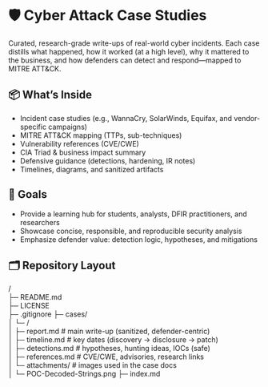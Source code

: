 # 🛡️ Cyber Attack Case Studies

Curated, research-grade write-ups of real-world cyber incidents. Each case distills what happened, how it worked (at a high level), why it mattered to the business, and how defenders can detect and respond—mapped to MITRE ATT&CK.

## 📦 What’s Inside
- Incident case studies (e.g., WannaCry, SolarWinds, Equifax, and vendor-specific campaigns)
- MITRE ATT&CK mapping (TTPs, sub-techniques)
- Vulnerability references (CVE/CWE)
- CIA Triad & business impact summary
- Defensive guidance (detections, hardening, IR notes)
- Timelines, diagrams, and sanitized artifacts

## 🎯 Goals
- Provide a learning hub for students, analysts, DFIR practitioners, and researchers
- Showcase concise, responsible, and reproducible security analysis
- Emphasize defender value: detection logic, hypotheses, and mitigations

## 🗂 Repository Layout
/  
├─ README.md  
├─ LICENSE  
├─ .gitignore
├─ cases/  
│ └─ <CS001>/  
│ ├─ report.md # main write-up (sanitized, defender-centric)  
│ ├─ timeline.md # key dates (discovery → disclosure → patch)  
│ ├─ detections.md # hypotheses, hunting ideas, IOCs (safe)  
│ ├─ references.md # CVE/CWE, advisories, research links  
│ └─ attachments/ # images used in the case docs  
│ └─ POC-Decoded-Strings.png 
├─ index.md  
